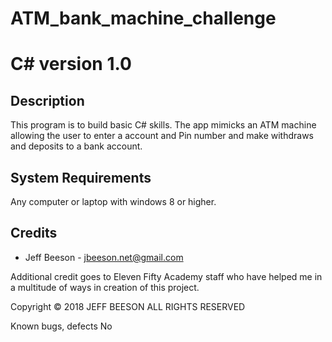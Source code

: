 # ATM_bank_machine_challenge

# C# version 1.0


## Description
This program is to build basic C# skills. The app mimicks an ATM machine allowing the user to enter a account and Pin number and make withdraws and deposits to a bank account. 

## System Requirements
Any computer or laptop with windows 8 or higher.


## Credits
* Jeff Beeson - jbeeson.net@gmail.com
  

Additional credit goes to Eleven Fifty Academy staff who have helped me in a multitude of ways in creation of this project. 

Copyright
© 2018  JEFF BEESON ALL RIGHTS RESERVED 

Known bugs, defects
No
